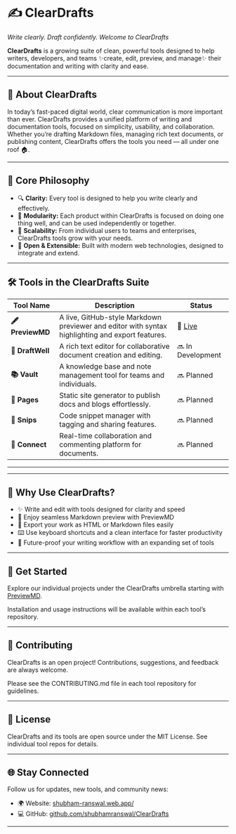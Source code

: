# ✍️ ClearDrafts 
*Write clearly. Draft confidently. Welcome to ClearDrafts*

**ClearDrafts** is a growing suite of clean, powerful tools designed to help writers, developers, and teams ✨create, edit, preview, and manage✨ their documentation and writing with clarity and ease.

---

## 🌟 About ClearDrafts

In today’s fast-paced digital world, clear communication is more important than ever. ClearDrafts provides a unified platform of writing and documentation tools, focused on simplicity, usability, and collaboration. Whether you’re drafting Markdown files, managing rich text documents, or publishing content, ClearDrafts offers the tools you need — all under one roof 🏠.

---

## 🎯 Core Philosophy

- 🔍 **Clarity:** Every tool is designed to help you write clearly and effectively.  
- 🧩 **Modularity:** Each product within ClearDrafts is focused on doing one thing well, and can be used independently or together.  
- 🚀 **Scalability:** From individual users to teams and enterprises, ClearDrafts tools grow with your needs.  
- 🔧 **Open & Extensible:** Built with modern web technologies, designed to integrate and extend.

---

## 🛠️ Tools in the ClearDrafts Suite


| Tool Name          | Description                                      | Status           |
|--------------------|------------------------------------------------|------------------|
| **🖋️ PreviewMD**      | A live, GitHub-style Markdown previewer and editor with syntax highlighting and export features. | 🚀 [Live](https://github.com/shubhamranswal/PreviewMD) |
| **📝 DraftWell**       | A rich text editor for collaborative document creation and editing. | 🔜 In Development  |
| **📚 Vault**           | A knowledge base and note management tool for teams and individuals. | 🔜 Planned          |
| **📄 Pages**           | Static site generator to publish docs and blogs effortlessly. | 🔜 Planned          |
| **💾 Snips**           | Code snippet manager with tagging and sharing features. | 🔜 Planned          |
| **🔗 Connect**         | Real-time collaboration and commenting platform for documents. | 🔜 Planned          |

---



---

## 🤔 Why Use ClearDrafts?

- ✨ Write and edit with tools designed for clarity and speed  
- 👀 Enjoy seamless Markdown preview with PreviewMD  
- 💾 Export your work as HTML or Markdown files easily  
- ⌨️ Use keyboard shortcuts and a clean interface for faster productivity  
- 🔮 Future-proof your writing workflow with an expanding set of tools  

---

## 🚀 Get Started

Explore our individual projects under the ClearDrafts umbrella starting with [PreviewMD](https://github.com/shubhamranswal/PreviewMD).

Installation and usage instructions will be available within each tool’s repository.

---

## 🤝 Contributing

ClearDrafts is an open project! Contributions, suggestions, and feedback are always welcome.

Please see the CONTRIBUTING.md file in each tool repository for guidelines.

---

## 📜 License

ClearDrafts and its tools are open source under the MIT License. See individual tool repos for details.

---

## 🌐 Stay Connected

Follow us for updates, new tools, and community news:

- 🌍 Website: [shubham-ranswal.web.app/](https://shubham-ranswal.web.app/)  
- 💻 GitHub: [github.com/shubhamranswal/ClearDrafts](https://github.com/shubhamranswal/ClearDrafts)  

---

